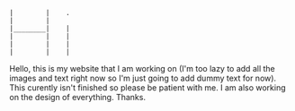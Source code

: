 
    |        |    .    
    |        |         
    |________|    |    
    |        |    |    
    |        |    |    
    |        |    |    



Hello, this is my website that I am working on (I'm too lazy to add all the images and text right now so I'm just going to add dummy text for now). This curently isn't finished so please be patient with me. I am also working on the design of everything. Thanks.
